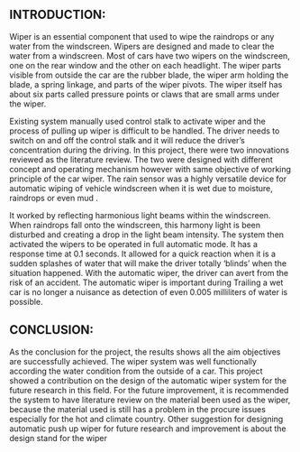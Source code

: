 ## INTRODUCTION:

Wiper is an essential component that used to wipe the raindrops or any water from the windscreen. Wipers are designed
and made to clear the water from a windscreen. Most of cars have two wipers on the windscreen, one on the rear
window and the other on each headlight. The wiper parts visible from outside the car are the rubber blade, the wiper
arm holding the blade, a spring linkage, and parts of the wiper pivots. The wiper itself has about six parts called
pressure points or claws that are small arms under the wiper.

Existing system manually used control stalk to activate wiper and the process of pulling up wiper is difficult to be
handled. The driver needs to switch on and off the control stalk and it will reduce the driver’s concentration during the
driving. In this project, there were two innovations reviewed as the literature review. The two were designed with different
concept and operating mechanism however with same objective of working principle of the car wiper. The rain sensor
was a highly versatile device for automatic wiping of vehicle windscreen when it is wet due to moisture, raindrops or
even mud .

It worked by reflecting harmonious light beams within the windscreen. When raindrops fall onto the
windscreen, this harmony light is been disturbed and creating a drop in the light beam intensity. The system then
activated the wipers to be operated in full automatic mode. It has a response time at 0.1 seconds. It allowed for a quick
reaction when it is a sudden splashes of water that will make the driver totally ‘blinds’ when the situation happened.
With the automatic wiper, the driver can avert from the risk of an accident. The automatic wiper is important during
Trailing a wet car is no longer a nuisance as detection of even 0.005 milliliters of water is
possible.

## CONCLUSION:

As the conclusion for the project, the results shows all the aim objectives are successfully achieved. The wiper system
was well functionally according the water condition from the outside of a car. This project showed a contribution on the
design of the automatic wiper system for the future research in this field. For the future improvement, it is
recommended the system to have literature review on the material been used as the wiper, because the material used is
still has a problem in the procure issues especially for the hot and climate country. Other suggestion for designing
automatic push up wiper for future research and improvement is about the design stand for the wiper
